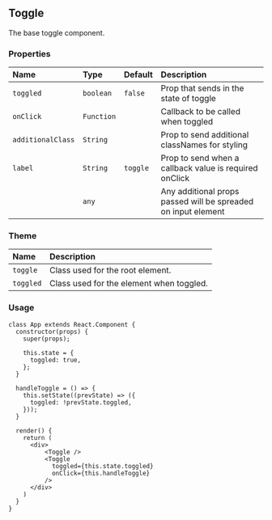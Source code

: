 ## Toggle

The base toggle component.

### Properties
| Name | Type | Default | Description |
|:-----|:-----|:-----|:-----|
| `toggled` | `boolean` | `false` | Prop that sends in the state of toggle |
| `onClick` | `Function` | &nbsp; | Callback to be called when toggled |
| `additionalClass` | `String` | &nbsp; | Prop to send additional classNames for styling |
| `label` | `String` | `toggle` | Prop to send when a callback value is required onClick |
| &nbsp; | `any` | &nbsp; | Any additional props passed will be spreaded on input element |


### Theme

| Name     | Description|
|:---------|:-----------|
| `toggle`   | Class used for the root element.|
| `toggled`   | Class used for the element when toggled.|

### Usage
```
class App extends React.Component {
  constructor(props) {
    super(props);

    this.state = {
      toggled: true,
    };
  }

  handleToggle = () => {
    this.setState((prevState) => ({
      toggled: !prevState.toggled,
    }));
  }

  render() {
    return (
      <div>
          <Toggle />
          <Toggle 
            toggled={this.state.toggled}
            onClick={this.handleToggle}
          />
      </div>
    )
  }
}
```
